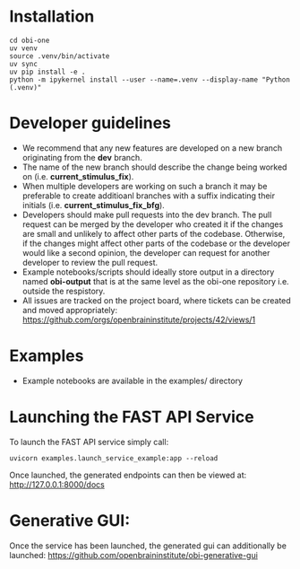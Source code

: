 # Installation

```
cd obi-one
uv venv
source .venv/bin/activate
uv sync
uv pip install -e .
python -m ipykernel install --user --name=.venv --display-name "Python (.venv)"
```

# Developer guidelines

- We recommend that any new features are developed on a new branch originating from the **dev** branch. 
- The name of the new branch should describe the change being worked on (i.e. **current_stimulus_fix**). 
- When multiple developers are working on such a branch it may be preferable to create additioanl branches with a suffix indicating their initials (i.e. **current_stimulus_fix_bfg**).
- Developers should make pull requests into the dev branch. The pull request can be merged by the developer who created it if the changes are small and unlikely to affect other parts of the codebase. Otherwise, if the changes might affect other parts of the codebase or the developer would like a second opinion, the developer can request for another developer to review the pull request.
- Example notebooks/scripts should ideally store output in a directory named **obi-output** that is at the same level as the obi-one repository i.e. outside the respistory.
- All issues are tracked on the project board, where tickets can be created and moved appropriately: https://github.com/orgs/openbraininstitute/projects/42/views/1 

# Examples
- Example notebooks are available in the examples/ directory 


# Launching the FAST API Service
To launch the FAST API service simply call:
```
uvicorn examples.launch_service_example:app --reload
```

Once launched, the generated endpoints can then be viewed at: http://127.0.0.1:8000/docs


# Generative GUI:
Once the service has been launched, the generated gui can additionally be launched: https://github.com/openbraininstitute/obi-generative-gui